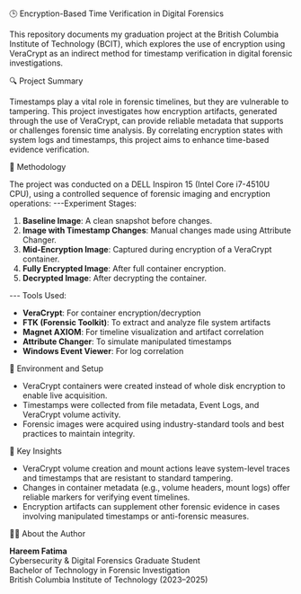 🕒 Encryption-Based Time Verification in Digital Forensics

This repository documents my graduation project at the British Columbia Institute of Technology (BCIT), which explores the use of encryption using VeraCrypt as an indirect method for timestamp verification in digital forensic investigations.

🔍 Project Summary

Timestamps play a vital role in forensic timelines, but they are vulnerable to tampering. This project investigates how encryption artifacts, generated through the use of VeraCrypt, can provide reliable metadata that supports or challenges forensic time analysis. By correlating encryption states with system logs and timestamps, this project aims to enhance time-based evidence verification.

🧪 Methodology

The project was conducted on a DELL Inspiron 15 (Intel Core i7-4510U CPU), using a controlled sequence of forensic imaging and encryption operations:
---Experiment Stages:
1. **Baseline Image**: A clean snapshot before changes.
2. **Image with Timestamp Changes**: Manual changes made using Attribute Changer.
3. **Mid-Encryption Image**: Captured during encryption of a VeraCrypt container.
4. **Fully Encrypted Image**: After full container encryption.
5. **Decrypted Image**:  After decrypting the container.

--- Tools Used:
- **VeraCrypt**: For container encryption/decryption
- **FTK (Forensic Toolkit)**: To extract and analyze file system artifacts
- **Magnet AXIOM**:  For timeline visualization and artifact correlation
- **Attribute Changer**: To simulate manipulated timestamps
- **Windows Event Viewer**:  For log correlation

🔧 Environment and Setup

- VeraCrypt containers were created instead of whole disk encryption to enable live acquisition.
- Timestamps were collected from file metadata, Event Logs, and VeraCrypt volume activity.
- Forensic images were acquired using industry-standard tools and best practices to maintain integrity.

🧠 Key Insights

- VeraCrypt volume creation and mount actions leave system-level traces and timestamps that are resistant to standard tampering.
- Changes in container metadata (e.g., volume headers, mount logs) offer reliable markers for verifying event timelines.
- Encryption artifacts can supplement other forensic evidence in cases involving manipulated timestamps or anti-forensic measures.

👩‍💻 About the Author

**Hareem Fatima**  
Cybersecurity & Digital Forensics Graduate Student  
Bachelor of Technology in Forensic Investigation  
British Columbia Institute of Technology (2023–2025)


